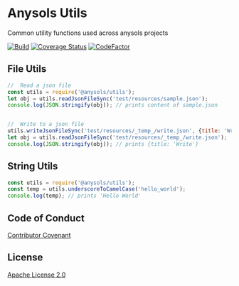 # Anysols Utils
Common utility functions used across anysols projects

[![Build](https://github.com/anysols/anysols-utils/workflows/Node%20CI/badge.svg)](https://github.com/anysols/anysols-utils/actions?workflow=Node+CI)
[![Coverage Status](https://coveralls.io/repos/github/anysols/anysols-utils/badge.svg?branch=master)](https://coveralls.io/github/anysols/anysols-utils?branch=master)
[![CodeFactor](https://www.codefactor.io/repository/github/anysols/anysols-utils/badge)](https://www.codefactor.io/repository/github/anysols/anysols-utils)

## File Utils
```js
//  Read a json file
const utils = require('@anysols/utils');
let obj = utils.readJsonFileSync('test/resources/sample.json');
console.log(JSON.stringify(obj)); // prints content of sample.json


//  Write to a json file
utils.writeJsonFileSync('test/resources/_temp_/write.json', {title: 'Write'});
let obj = utils.readJsonFileSync('test/resources/_temp_/write.json');
console.log(JSON.stringify(obj)); // prints {title: 'Write'}
```

## String Utils
```js
const utils = require('@anysols/utils');
const temp = utils.underscoreToCamelCase('hello_world');
console.log(temp); // prints 'Hello World'
```

## Code of Conduct
[Contributor Covenant](/CODE_OF_CONDUCT.md)

## License
[Apache License 2.0](/LICENSE)
